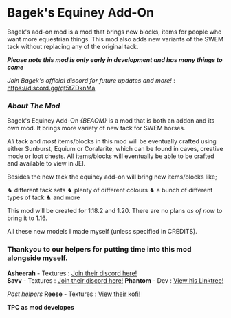 # Bagek's Equiney Add-On
Bagek's add-on mod is a mod that brings new blocks, items for people who want more equestrian things. This mod also adds new variants of the SWEM tack without replacing any of the original tack.

***Please note this mod is only early in development and has many things to come***

*Join Bagek's official discord for future updates and more!* : https://discord.gg/qt5tZDknMa

### ***About The Mod***
Bagek's Equiney Add-On *{BEAOM}* is a mod that is both an addon and its own mod. It brings more variety of new tack for SWEM horses. 

*All* tack and *most* items/blocks in this mod will be eventually crafted using either Sunburst, Equium or Coralarite, which can be found in caves, creative mode or loot chests.
All items/blocks will eventually be able to be crafted and available to view in JEI.

Besides the new tack the equiney add-on will bring new items/blocks like;

♞ different tack sets
♞ plenty of different colours
♞ a bunch of different types of tack
♞ and more

This mod will be created for 1.18.2 and 1.20. There are no plans *as of now* to bring it to 1.16.

All these new models I made myself (unless specified in CREDITS).

### Thankyou to our helpers for putting time into this mod alongside myself.

**Asheerah** - Textures : [Join their discord here!](https://discord.gg/qb3Xu4nJkz)  
**Savv** - Textures : [Join their discord here!](https://discord.gg/5GKRq6K9ME)
**Phantom** - Dev : [View his Linktree!](https://linktr.ee/PhantomsKeep)

*Past helpers*
**Reese** - Textures : [View their kofi!](https://ko-fi.com/reesescorner)

**TPC as mod developes**
